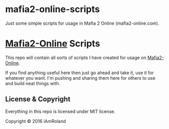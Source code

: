 # mafia2-online-scripts
Just some simple scripts for usage in Mafia 2 Online (mafia2-online.com).

# [Mafia2-Online](http://mafia2-online.com/) Scripts
This repo will contain all sorts of scripts I have created for usage on [Mafia2-Online](http://mafia2-online.com/).

If you find anything useful here then just go ahead and take it, use it for whatever you want. I'm pushing and sharing them here for others to use and build neat things with.

## License & Copyright
Everything in this repo is licensed under MIT license.

Copyright &copy; 2016 iAmRoland
